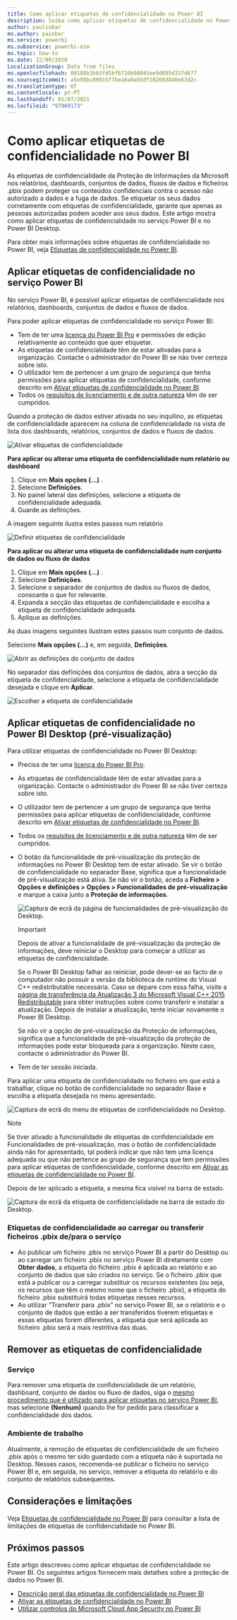 ```yaml
---
title: Como aplicar etiquetas de confidencialidade no Power BI
description: Saiba como aplicar etiquetas de confidencialidade no Power BI
author: paulinbar
ms.author: painbar
ms.service: powerbi
ms.subservice: powerbi-eim
ms.topic: how-to
ms.date: 12/09/2020
LocalizationGroup: Data from files
ms.openlocfilehash: 09188b3b03fd5bfb720b98045ee9d895d337d677
ms.sourcegitcommit: a5e98bc86915f7bea6a0ab5df282683840e63d2c
ms.translationtype: HT
ms.contentlocale: pt-PT
ms.lasthandoff: 01/07/2021
ms.locfileid: "97969173"
---
```

# <a name="how-to-apply-sensitivity-labels-in-power-bi"></a>Como aplicar etiquetas de confidencialidade no Power BI

As etiquetas de confidencialidade da Proteção de Informações da Microsoft nos relatórios, dashboards, conjuntos de dados, fluxos de dados e ficheiros .pbix podem proteger os conteúdos confidenciais contra o acesso não autorizado a dados e a fuga de dados. Se etiquetar os seus dados corretamente com etiquetas de confidencialidade, garante que apenas as pessoas autorizadas podem aceder aos seus dados. Este artigo mostra como aplicar etiquetas de confidencialidade no serviço Power BI e no Power BI Desktop.

Para obter mais informações sobre etiquetas de confidencialidade no Power BI, veja [Etiquetas de confidencialidade no Power BI](service-security-sensitivity-label-overview.md).

## <a name="apply-sensitivity-labels-in-the-power-bi-service"></a>Aplicar etiquetas de confidencialidade no serviço Power BI

No serviço Power BI, é possível aplicar etiquetas de confidencialidade nos relatórios, dashboards, conjuntos de dados e fluxos de dados.

Para poder aplicar etiquetas de confidencialidade no serviço Power BI:
* Tem de ter uma [licença do Power BI Pro](./service-admin-purchasing-power-bi-pro.md) e permissões de edição relativamente ao conteúdo que quer etiquetar.
* As etiquetas de confidencialidade têm de estar ativadas para a organização. Contacte o administrador do Power BI se não tiver certeza sobre isto.
* O utilizador tem de pertencer a um grupo de segurança que tenha permissões para aplicar etiquetas de confidencialidade, conforme descrito em [Ativar etiquetas de confidencialidade no Power BI](./service-security-enable-data-sensitivity-labels.md).
* Todos os [requisitos de licenciamento e de outra natureza](./service-security-enable-data-sensitivity-labels.md#licensing-and-requirements) têm de ser cumpridos.

Quando a proteção de dados estiver ativada no seu inquilino, as etiquetas de confidencialidade aparecem na coluna de confidencialidade na vista de lista dos dashboards, relatórios, conjuntos de dados e fluxos de dados.

![Ativar etiquetas de confidencialidade](media/service-security-apply-data-sensitivity-labels/apply-data-sensitivity-labels-01.png)

**Para aplicar ou alterar uma etiqueta de confidencialidade num relatório ou dashboard**
1. Clique em **Mais opções (...)** .
1. Selecione **Definições**.
1. No painel lateral das definições, selecione a etiqueta de confidencialidade adequada.
1. Guarde as definições.

A imagem seguinte ilustra estes passos num relatório

![Definir etiquetas de confidencialidade](media/service-security-apply-data-sensitivity-labels/apply-data-sensitivity-labels-02.png)

**Para aplicar ou alterar uma etiqueta de confidencialidade num conjunto de dados ou fluxo de dados**

1. Clique em **Mais opções (...)** .
1. Selecione **Definições**.
1. Selecione o separador de conjuntos de dados ou fluxos de dados, consoante o que for relevante.
1. Expanda a secção das etiquetas de confidencialidade e escolha a etiqueta de confidencialidade adequada.
1. Aplique as definições.

As duas imagens seguintes ilustram estes passos num conjunto de dados.

Selecione **Mais opções (...)** e, em seguida, **Definições**.

![Abrir as definições do conjunto de dados](media/service-security-apply-data-sensitivity-labels/apply-data-sensitivity-labels-05.png)

No separador das definições dos conjuntos de dados, abra a secção da etiqueta de confidencialidade, selecione a etiqueta de confidencialidade desejada e clique em **Aplicar**.

![Escolher a etiqueta de confidencialidade](media/service-security-apply-data-sensitivity-labels/apply-data-sensitivity-labels-06.png)

## <a name="apply-sensitivity-labels-in-power-bi-desktop-preview"></a>Aplicar etiquetas de confidencialidade no Power BI Desktop (pré-visualização)

Para utilizar etiquetas de confidencialidade no Power BI Desktop:
* Precisa de ter uma [licença do Power BI Pro](./service-admin-purchasing-power-bi-pro.md).
* As etiquetas de confidencialidade têm de estar ativadas para a organização. Contacte o administrador do Power BI se não tiver certeza sobre isto.
* O utilizador tem de pertencer a um grupo de segurança que tenha permissões para aplicar etiquetas de confidencialidade, conforme descrito em [Ativar etiquetas de confidencialidade no Power BI](./service-security-enable-data-sensitivity-labels.md).
* Todos os [requisitos de licenciamento e de outra natureza](./service-security-enable-data-sensitivity-labels.md#licensing-and-requirements) têm de ser cumpridos.
* O botão da funcionalidade de pré-visualização da proteção de informações no Power BI Desktop tem de estar ativado. Se vir o botão de confidencialidade no separador Base, significa que a funcionalidade de pré-visualização está ativa. Se não vir o botão, aceda a **Ficheiro > Opções e definições > Opções > Funcionalidades de pré-visualização** e marque a caixa junto a **Proteção de informações**.

    ![Captura de ecrã da página de funcionalidades de pré-visualização do Desktop.](media/service-security-apply-data-sensitivity-labels/desktop-preview-features-page.png)

    >[!Important]
    >Depois de ativar a funcionalidade de pré-visualização da proteção de informações, deve reiniciar o Desktop para começar a utilizar as etiquetas de confidencialidade.
    >
    >Se o Power BI Desktop falhar ao reiniciar, pode dever-se ao facto de o computador não possuir a versão da biblioteca de runtime do Visual C++ redistributable necessária. Caso se depare com essa falha, visite a [página de transferência da Atualização 3 do Microsoft Visual C++ 2015 Redistributable](https://www.microsoft.com/download/details.aspx?id=53587) para obter instruções sobre como transferir e instalar a atualização. Depois de instalar a atualização, tente iniciar novamente o Power BI Desktop.

    Se não vir a opção de pré-visualização da Proteção de informações, significa que a funcionalidade de pré-visualização da proteção de informações pode estar bloqueada para a organização. Neste caso, contacte o administrador do Power BI.

* Tem de ter sessão iniciada.

Para aplicar uma etiqueta de confidencialidade no ficheiro em que está a trabalhar, clique no botão de confidencialidade no separador Base e escolha a etiqueta desejada no menu apresentado.

![Captura de ecrã do menu de etiquetas de confidencialidade no Desktop.](media/service-security-apply-data-sensitivity-labels/sensitivity-label-menu-desktop.png)

>[!NOTE]
> Se tiver ativado a funcionalidade de etiquetas de confidencialidade em Funcionalidades de pré-visualização, mas o botão de confidencialidade ainda não for apresentado, tal poderá indicar que não tem uma licença adequada ou que não pertence ao grupo de segurança que tem permissões para aplicar etiquetas de confidencialidade, conforme descrito em [Ativar as etiquetas de confidencialidade no Power BI](./service-security-enable-data-sensitivity-labels.md).

Depois de ter aplicado a etiqueta, a mesma fica visível na barra de estado.

![Captura de ecrã da etiqueta de confidencialidade na barra de estado do Desktop.](media/service-security-apply-data-sensitivity-labels/sensitivity-label-in-desktop-status-bar.png)

### <a name="sensitivity-labels-when-uploading-or-downloading-pbix-files-tofrom-the-service"></a>Etiquetas de confidencialidade ao carregar ou transferir ficheiros .pbix de/para o serviço
* Ao publicar um ficheiro .pbix no serviço Power BI a partir do Desktop ou ao carregar um ficheiro .pbix no serviço Power BI diretamente com **Obter dados**, a etiqueta do ficheiro .pbix é aplicada ao relatório e ao conjunto de dados que são criados no serviço. Se o ficheiro .pbix que está a publicar ou a carregar substituir os recursos existentes (ou seja, os recursos que têm o mesmo nome que o ficheiro .pbix), a etiqueta do ficheiro .pbix substituirá todas etiquetas nesses recursos.
* Ao utilizar “Transferir para .pbix” no serviço Power BI, se o relatório e o conjunto de dados que estão a ser transferidos tiverem etiquetas e essas etiquetas forem diferentes, a etiqueta que será aplicada ao ficheiro .pbix será a mais restritiva das duas.

## <a name="remove-sensitivity-labels"></a>Remover as etiquetas de confidencialidade

### <a name="service"></a>Serviço
Para remover uma etiqueta de confidencialidade de um relatório, dashboard, conjunto de dados ou fluxo de dados, siga o [mesmo procedimento que é utilizado para aplicar etiquetas no serviço Power BI](#apply-sensitivity-labels-in-the-power-bi-service), mas selecione **(Nenhum)** quando lhe for pedido para classificar a confidencialidade dos dados.

### <a name="desktop"></a>Ambiente de trabalho
Atualmente, a remoção de etiquetas de confidencialidade de um ficheiro .pbix após o mesmo ter sido guardado com a etiqueta não é suportada no Desktop. Nesses casos, recomenda-se publicar o ficheiro no serviço Power BI e, em seguida, no serviço, remover a etiqueta do relatório e do conjunto de relatórios subsequentes.

## <a name="considerations-and-limitations"></a>Considerações e limitações

Veja [Etiquetas de confidencialidade no Power BI](service-security-sensitivity-label-overview.md#limitations) para consultar a lista de limitações de etiquetas de confidencialidade no Power BI.

## <a name="next-steps"></a>Próximos passos

Este artigo descreveu como aplicar etiquetas de confidencialidade no Power BI. Os seguintes artigos fornecem mais detalhes sobre a proteção de dados no Power BI. 

* [Descrição geral das etiquetas de confidencialidade no Power BI](./service-security-sensitivity-label-overview.md)
* [Ativar as etiquetas de confidencialidade no Power BI](./service-security-enable-data-sensitivity-labels.md)
* [Utilizar controlos do Microsoft Cloud App Security no Power BI](./service-security-using-microsoft-cloud-app-security-controls.md)